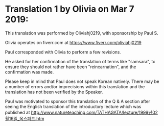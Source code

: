 # Translation 1 by Olivia on Mar 7 2019:

This translation was performed by Oliviahj0219, with sponsorship by Paul S. 

Olivia operates on fiverr.com at https://www.fiverr.com/oliviahj0219

Paul corresponded with Olivia to perform a few revisions.

He asked for her confirmation of the translation of terms like "samsara", to ensure they should not rather have been "reincarnation", and the confirmation was made.

Please keep in mind that Paul does not speak Korean natively. There may be a number of errors and/or imprecisions within this translation and the translation has not been verified by the Speaker.

Paul was motivated to sponsor this translation of the Q & A section after seeing the English translation of the introductory lecture which was published at http://www.natureteaching.com/TATHAGATA/lecture/1999년02월16일_옥스퍼드.htm
